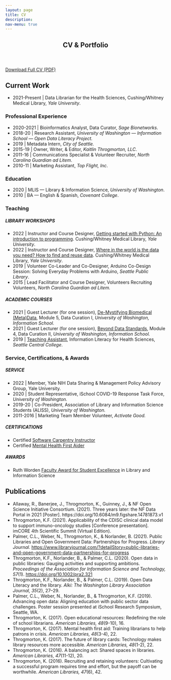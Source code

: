 ```yaml
---
layout: page
title: CV
description: 
nav-menu: true
---
```


<!-- Main -->
<div id="main" class="alt">

<!-- One -->
<section id="one">
	<div class="inner">
		<header class="major">
			<h1>CV & Portfolio</h1>
		</header>
	<p>	<a href="https://www.kaitlinthrogmorton.com/assets/docs/Resume_KaitlinThrogmorton.pdf" target="_blank" class="button icon fa-download">Download Full CV (PDF)</a> </p>
	

<!-- ContentOne -->
<h2 id="ContentOne">Current Work</h2>
		<p><ul>
			<li>2021-Present | Data Librarian for the Health Sciences, Cushing/Whitney Medical Library, <i>Yale University</i>.</li>
		</ul></p>
<div class="row">
	<div class="6u 12u$(small)">
		<h3>Professional Experience</h3>
		<p><ul>
			<li>2020-2021 | Bioinformatics Analyst, Data Curator, <i>Sage Bionetworks</i>.</li>	
			<li>2018-20 | Research Assistant, <i>University of Washington — Information School — Open Data Literacy Project.</i></li>	
			<li>2019 | Metadata Intern, <i>City of Seattle.</i></li>
			<li>2015-19 | Owner, Writer, & Editor, <i>Kaitlin Throgmorton, LLC</i>.</li>
			<li>2011-16 | Communications Specialist & Volunteer Recruiter, <i>North Carolina Guardian ad Litem</i>.</li>
			<li>2010-11 | Marketing Assistant, <i>Top Flight, Inc</i>.</li>
			</ul>
		</p>
	</div>
	<div class="6u 12u$(small)">
		<h3>Education</h3>
		<p><ul>
			<li>2020 | MLIS — Library & Information Science, <i>University of Washington</i>.</li>
    		<li>2010 | BA — English & Spanish, <i>Covenant College</i>.</li>
			</ul>
		</p>
	</div>
</div>

<!-- ContentTwo -->
<div class="row">
	<div class="6u 12u$(small)">
		<h3>Teaching</h3>
		<p>
		<h5>LIBRARY WORKSHOPS</h5>
			<ul>
			<li>2022 | Instructor and Course Designer, <a href="https://schedule.yale.edu/event/9209600" target="_blank">Getting started with Python: An introduction to programming</a>. Cushing/Whitney Medical Library, <i>Yale University</i>. 
			<li>2022 | Instructor and Course Designer, <a href="https://schedule.yale.edu/event/9346178" target="_blank">Where in the world is the data you need? How to find and reuse data</a>. Cushing/Whitney Medical Library, <i>Yale University</i>.
			<li>2019 | Volunteer Co-Leader and Co-Designer, Arduino Co-Design Session: Solving Everyday Problems with Arduino, <i>Seattle Public Library</i>.</li>
			<li>2015 | Lead Facilitator and Course Designer, Volunteers Recruiting Volunteers, <i>North Carolina Guardian ad Litem.</i></li>
			</ul>
		<h5>ACADEMIC COURSES</h5>
			<ul>
			<li>2021 | Guest Lecturer (for one session), <a href="https://github.com/kthrog/LIS-545-guest-lecture" target="_blank">De-Mystifying Biomedical (Meta)Data</a>, Module 5, Data Curation I, <i>University of Washington, Information School.</i></li> 
			<li>2021 | Guest Lecturer (for one session), <a href="https://github.com/kthrog/LIS-546-guest-lecture" target="_blank">Beyond Data Standards</a>, Module 4, Data Curation II, <i>University of Washington, Information School.</i></li> 
			<li>2019 | <a href="https://github.com/kthrog/DFW-TA" target="_blank">Teaching Assistant</a>, Information Literacy for Health Sciences, <i>Seattle Central College</i>.</li>
			</ul>
		</p>
	</div>
	<div class="6u$ 12u$(small)">
		<h3>Service, Certifications, & Awards</h3>
		<p>
		<h5>SERVICE</h5>	
		<ul>
			<li>2022 | Member, Yale NIH Data Sharing & Management Policy Advisory Group, </i>Yale University.</i>
			<li>2020 | Student Representative, iSchool COVID-19 Response Task Force, <i>University of Washington.</i></li>
			<li>2019-20 | Co-President, Association of Library and Information Science Students (ALISS), <i>University of Washington.</i></li>
			<li>2011-2016 | Marketing Team Member Volunteer, <i>Activate Good.</i></li>
			</ul>
		<h5>CERTIFICATIONS</h5>	
		<ul>
			<li>Certified <a href="https://carpentries.org/instructors/" target="_blank">Software Carpentry Instructor</a></li>
			<li>Certified <a href="https://www.mentalhealthfirstaid.org/populatifocused-modules/adults/" target="_blank">Mental Health First Aider</a></li>
		</ul>
		<h5>AWARDS</h5>	
		<ul>
			<li>Ruth Worden <a href="https://ischool.uw.edu/news/2020/06/convocation-20-spotlights-resilience-ischools-class-2020" target="_blank">Faculty Award for Student Excellence</a> in Library and Information Science</li>
		</ul>
		</p>
	</div>
</div>

<!-- ContentThree -->
<h2 id="ContentThree">Publications</h2>
		<p><ul>
			<li>Allaway, R., Banerjee, J., Throgmorton, K., Guinney, J., & NF Open Science Initiative Consortium. (2021). Three years later: the NF Data Portal in 2021 [Poster]. https://doi.org/10.6084/m9.figshare.14781873.v1</li>
			<li>Throgmorton, K.F. (2021). Applicability of the CDISC clinical data model to support immuno-oncology studies [Conference presentation]. imCORE 4th Scientific Summit (Virtual Edition).</li>
			<li>Palmer, C.L., Weber, N., Throgmorton, K., & Norlander, B. (2021). Public Libraries and Open Government Data: Partnerships for Progress. <i>Library Journal.</i> <a href="https://www.libraryjournal.com/?detailStory=public-libraries-and-open-government-data-partnerships-for-progress">https://www.libraryjournal.com/?detailStory=public-libraries-and-open-government-data-partnerships-for-progress</a></li>
			<li>Throgmorton, K.F., Norlander, B., & Palmer, C.L. (2020). Open data in public libraries: Gauging activities and supporting ambitions. <i>Proceedings of the Association for Information Science and Technology, 57</i>(1). <a href="https://doi.org/10.1002/pra2.321">https://doi.org/10.1002/pra2.321</a></li> 
			<li>Throgmorton, K.F., Norlander, B., & Palmer, C.L. (2019). Open Data Literacy and the library. <i>Alki: The Washington Library Association Journal, 35</i>(2), 27–29.</li>
			<li>Palmer, C.L., Weber, N., Norlander, B., & Throgmorton, K.F. (2019). Advancing open data: Aligning education with public sector data challenges. Poster session presented at iSchool Research Symposium, Seattle, WA.</li>
			<li>Throgmorton, K. (2017). Open educational resources: Redefining the role of school librarians. <i>American Libraries, 48</i>(9-10), 16.</li>
			<li>Throgmorton, K. (2017). Mental health first aid: Training librarians to help patrons in crisis. <i>American Libraries, 48</i>(3-4), 22.</li>
			<li>Throgmorton, K. (2017). The future of library cards: Technology makes library resources more accessible. <i>American Libraries, 48</i>(1-2), 22.</li>
			<li>Throgmorton, K. (2016). A balancing act: Shared spaces in libraries. <i>American Libraries, 47</i>(11-12), 20.</li>
			<li>Throgmorton, K. (2016). Recruiting and retaining volunteers: Cultivating a successful program requires time and effort, but the payoff can be worthwhile. <i>American Libraries, 47</i>(6), 42.</li>
		</ul></p>
<p>
<p>
</p>
</p>
